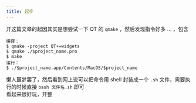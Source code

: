 ```yaml
---
title: 起步
---
```


开这篇文章的起因其实是想尝试一下 QT 的 `qmake` ，然后发现指令好多 ... ，包含  

```
编译：
$ qmake -project QT+=widgets
$ qmake ./$project_name.pro
$ make
运行：
$ ./$project_name.app/Contents/MacOS/$project_name
```

懒人噩梦罢了，然后看到网上说可以把命令用 shell 封装成一个 `.sh` 文件，需要执行的时候直接 `bash 文件名.sh` 即可  
看起来很好玩，开整